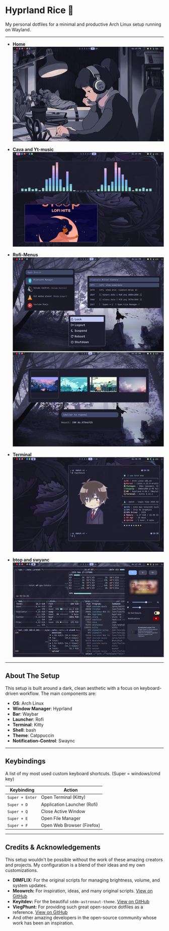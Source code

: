 # Hyprland Rice 🍚

My personal dotfiles for a minimal and productive Arch Linux setup running on Wayland.

--------------------------------------------------------------------------------------------------


* **Home**
  ![screenshot-1](.github/home.png)

* **Cava and Yt-music**
  ![screenshot-2](.github/cava-ytmusic.png)

* **Rofi-Menus**
  ![screenshot-3](.github/rofi_menu_1.png)
  ![screenshot-4](.github/rofi_menu_2.png)

* **Terminal**
  ![screenshot-5](.github/terminal-fastfetch.png)


* **btop and swyanc**
  ![screenshot-6](.github/btop-swaync.png)


--------------------------------------------------------------------------------------------------


## About The Setup

This setup is built around a dark, clean aesthetic with a focus on keyboard-driven workflow. The main components are:

* **OS**: Arch Linux
* **Window Manager**: Hyprland
* **Bar**: Waybar
* **Launcher**: Rofi
* **Terminal**: Kitty
* **Shell**: bash
* **Theme**: Catppuccin
* **Notification-Control**: Swaync

---

## Keybindings

A list of my most used custom keyboard shortcuts. (Super = windows/cmd key)

| Keybinding          | Action                        |
| ------------------- | ----------------------------- |
| `Super + Enter`     | Open Terminal (Kitty)         |
| `Super + D`         | Application Launcher (Rofi)   |
| `Super + Q`         | Close Active Window           |
| `Super + E`         | Open File Manager             |
| `Super + F`         | Open Web Browser (Firefox)    |



---
## Credits & Acknowledgements

This setup wouldn't be possible without the work of these amazing creators and projects. My configuration is a blend of their ideas and my own customizations.

* **DIMFLIX:** For the original scripts for managing brightness, volume, and system updates.
* **Meowrch:** For inspiration, ideas, and many original scripts. [View on GitHub](https://github.com/meowrch/meowrch)
* **Keyitdev:** For the beautiful `sddm-astronaut-theme`. [View on GitHub](https://github.com/Keyitdev/sddm-astronaut-theme)
* **ViegPhunt:** For providing such great open-source dotfiles as a reference. [View on GitHub](https://github.com/ViegPhunt/Dotfiles)
* And other amazing developers in the open-source community whose work has been an inspiration.

